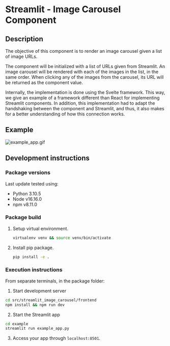 # Streamlit - Image Carousel Component

## Description

The objective of this component is to render an image carousel given a list of image URLs.

The component will be initialized with a list of URLs given from Streamlit. An image carousel will be rendered with each of the images in the list, in the same order. When clicking any of the images from the carousel, its URL will be returned as the component value.

Internally, the implementation is done using the Svelte framework. This way, we give an example of a framework different than React for implementing Streamlit components. In addition, this implementation had to adapt the handshaking between the component and Streamlit, and thus, it also makes for a better understanding of how this connection works.

## Example

![example_app.gif](assets/image_carousel.gif)


## Development instructions

### Package versions

Last update tested using:

* Python 3.10.5
* Node v16.16.0
* npm v8.11.0

### Package build

1.  Setup virtual environment.

    ```sh
    virtualenv venv && source venv/bin/activate
    ```

2.  Install pip package.

    ```sh
    pip install -e .
    ```

### Execution instructions

From separate terminals, in the package folder:

1. Start development server

  ```sh
  cd src/streamlit_image_carousel/frontend
  npm install && npm run dev
  ```

2. Start the Streamlit app

  ```sh
  cd example
  streamlit run example_app.py
  ```

3. Access your app through `localhost:8501`.